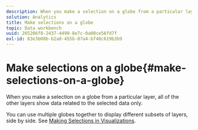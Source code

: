 ```yaml
---
description: When you make a selection on a globe from a particular layer, all of the other layers show data related to the selected data only.
solution: Analytics
title: Make selections on a globe
topic: Data workbench
uuid: 265206f8-2437-4490-8e7c-0a00ce56fd7f
exl-id: 83e3b08b-b2a8-455b-87a4-bf48c619b3b9
---
```

# Make selections on a globe{#make-selections-on-a-globe}

When you make a selection on a globe from a particular layer, all of the other layers show data related to the selected data only.

 You can use multiple globes together to display different subsets of layers, side by side. See [Making Selections in Visualizations](../../../../home/c-get-started/c-vis/c-sel-vis/c-sel-vis.md#concept-012870ec22c7476e9afbf3b8b2515746).
